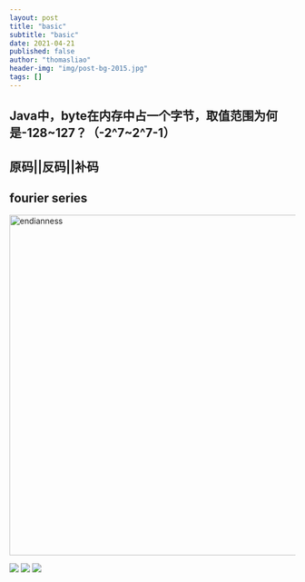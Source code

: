 ```yaml
---
layout: post
title: "basic"
subtitle: "basic"
date: 2021-04-21
published: false
author: "thomasliao"
header-img: "img/post-bg-2015.jpg"
tags: []
---
```


## Java中，byte在内存中占一个字节，取值范围为何是-128~127？（-2^7~2^7-1）




## 原码||反码||补码


## fourier series

<img src="https://img.javatt.com/6e/6e7d96afc9b175222aa43e3f7ef8eee5.png" alt="endianness" width="600"/>

![](https://pic2.zhimg.com/50/v2-04985711b48fc218b5d6101e5f6cf4cc_hd.webp?source=1940ef5c)
![](https://upload.wikimedia.org/wikipedia/commons/b/bd/Fourier_series_square_wave_circles_animation.svg)
![](https://upload.wikimedia.org/wikipedia/commons/1/1e/Fourier_series_sawtooth_wave_circles_animation.svg)


[](https://blog.csdn.net/afsvsv/article/details/94553228?ops_request_misc=%257B%2522request%255Fid%2522%253A%2522161897192716780264025419%2522%252C%2522scm%2522%253A%252220140713.130102334.pc%255Fall.%2522%257D&request_id=161897192716780264025419&biz_id=0&utm_medium=distribute.pc_search_result.none-task-blog-2~all~first_rank_v2~hot_rank-3-94553228.pc_search_result_before_js&utm_term=%E5%8E%9F%E7%A0%81%E3%80%81%E5%8F%8D%E7%A0%81%E3%80%81%E8%A1%A5%E7%A0%81&spm=1018.2226.3001.4187)